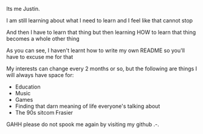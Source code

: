 Its me Justin.

I am still learning about what I need to learn and I feel like that cannot stop

And then I have to learn that thing but then learning HOW to learn that thing becomes a whole other thing

As you can see, I haven't learnt how to write my own README so you'll have to excuse me for that

My interests can change every 2 months or so, but the following are things I will always have space for:
- Education
- Music
- Games
- Finding that darn meaning of life everyone's talking about
- The 90s sitcom Frasier

GAHH please do not spook me again by visiting my github .-.

<!---
justindr21/justindr21 is a ✨ special ✨ repository because its `README.md` (this file) appears on your GitHub profile.
You can click the Preview link to take a look at your changes.
--->
